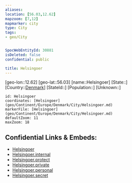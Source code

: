 ```yaml
---
aliases: 
location: [56.03,12.62]
mapzoom: [7,12] 
mapmarker: city 
type: City
tags:
- geo/City


SpocWebEntityId: 30881
isDeleted: false
confidential: public

title: Helsingoer
---
```

[geo-lon::12.62]
[geo-lat::56.03]
[name::Helsingoer]
[State::]
[Country::[Denmark](geo/Continent/Europe/Denmark.md)]
[StateId::]
[Population::]
[Unknown::]


```leaflet
id: Helsingoer
coordinates: [Helsingoer](geo/Continent/Europe/Denmark/City/Helsingoer.md)
markerFile: [Helsingoer](geo/Continent/Europe/Denmark/City/Helsingoer.md)
defaultZoom: 11 
maxZoom: 18
```


## Confidential Links & Embeds: 
- [Helsingoer](../../../../../../_public/geo/Continent/Europe/Denmark/City/Helsingoer.md) 
- [Helsingoer.internal](../../../../../../_internal/geo/Continent/Europe/Denmark/City/Helsingoer.internal.md) 
- [Helsingoer.protect](../../../../../../_protect/geo/Continent/Europe/Denmark/City/Helsingoer.protect.md) 
- [Helsingoer.private](../../../../../../_private/geo/Continent/Europe/Denmark/City/Helsingoer.private.md) 
- [Helsingoer.personal](../../../../../../_personal/geo/Continent/Europe/Denmark/City/Helsingoer.personal.md) 
- [Helsingoer.secret](../../../../../../_secret/geo/Continent/Europe/Denmark/City/Helsingoer.secret.md) 
